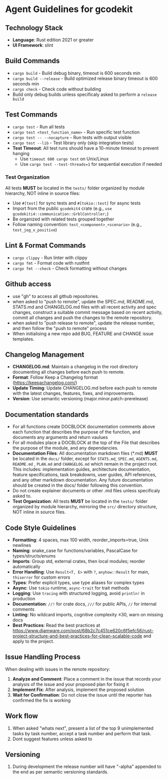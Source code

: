 # Agent Guidelines for gcodekit

## Technology Stack
- **Language**: Rust edition 2021 or greater
- **UI Framework**: slint

## Build Commands
- `cargo build` - Build debug binary, timeout is 600 seconds min
- `cargo build --release` - Build optimized release binary timeout is 600 seconds min
- `cargo check` - Check code without building
- Build only debug builds unless specificaly asked to perform a `release build`

## Test Commands
- `cargo test` - Run all tests
- `cargo test <test_function_name>` - Run specific test function
- `cargo test -- --nocapture` - Run tests with output visible
- `cargo test --lib` - Test library only (skip integration tests)
- **Test Timeout**: All test runs should have a 10-minute timeout to prevent hanging
  - Use `timeout 600 cargo test` on Unix/Linux
  - Use `cargo test --test-threads=1` for sequential execution if needed

### Test Organization
All tests **MUST** be located in the `tests/` folder organized by module hierarchy, NOT inline in source files:

- Use `#[test]` for sync tests and `#[tokio::test]` for async tests
- Import from the public `gcodekit4` crate (e.g., `use gcodekiti4::communication::GrblController;`)
- Be organized with related tests grouped together
- Follow naming convention: `test_<component>_<scenario>` (e.g., `test_jog_x_positive`)

## Lint & Format Commands
- `cargo clippy` - Run linter with clippy
- `cargo fmt` - Format code with rustfmt
- `cargo fmt --check` - Check formatting without changes

## Github access
- use "gh" to access all github repositories. 
- when asked to "push to remote", update the SPEC.md, README.md, STATS.md and CHANGELOG.md files with all recent activity and spec changes, construct a suitable commit message based on recent activity, commit all changes and push the changes to the remote repository.
- when asked to "push release to remote", update the release number, and then follow the "push to remote" process
- When initialising a new repo add BUG, FEATURE and CHANGE issue templates. 

## Changelog Management
- **CHANGELOG.md**: Maintain a changelog in the root directory documenting all changes before each push to remote.
- **Format**: Follow Keep a Changelog format (https://keepachangelog.com/)
- **Update Timing**: Update CHANGELOG.md before each push to remote with the latest changes, features, fixes, and improvements.
- **Version**: Use semantic versioning (major.minor.patch-prerelease) 

## Documentation standards 
-  For all functions create DOCBLOCK documentation comments above each function that describes the purpose of the function, and documents any arguments and return vaulues
-  For all modules place a DOCBLOCK at the top of the File that describes the purpose of the module, and any dependancies.
-  **Documentation Files**: All documentation markdown files (*.md) **MUST** be located in the `docs/` folder, except for `STATS.md`, `SPEC.md`, `AGENTS.md`, `README.md` , `PLAN.md` and `CHANGELOG.md` which remain in the project root. This includes: implementation guides, architecture documentation, feature specifications, task breakdowns, user guides, API references, and any other markdown documentation. Any future documentation should be created in the docs/ folder following this convention.
-  Do not create explainer documents or other .md files unless specificaly asked to.
-  **Test Organization**: All tests **MUST** be located in the `tests/` folder organized by module hierarchy, mirroring the `src/` directory structure, NOT inline in source files.


## Code Style Guidelines
- **Formatting**: 4 spaces, max 100 width, reorder_imports=true, Unix newlines
- **Naming**: snake_case for functions/variables, PascalCase for types/structs/enums
- **Imports**: Group std, external crates, then local modules; reorder automatically
- **Error Handling**: Use `Result<T, E>` with `?`, `anyhow::Result` for main, `thiserror` for custom errors
- **Types**: Prefer explicit types, use type aliases for complex types
- **Async**: Use `tokio` runtime, `async-trait` for trait methods
- **Logging**: Use `tracing` with structured logging, avoid `println!` in production
- **Documentation**: `//!` for crate docs, `///` for public APIs, `//` for internal comments
- **Linting**: No wildcard imports, cognitive complexity ≤30, warn on missing docs
- **Best Practices**: Read the best practices at https://www.djamware.com/post/68b2c7c451ce620c6f5efc56/rust-project-structure-and-best-practices-for-clean-scalable-code and apply to the project.

## Issue Handling Process
When dealing with issues in the remote repository:
1. **Analyze and Comment**: Place a comment in the issue that records your analysis of the issue and your proposed plan for fixing it
2. **Implement Fix**: After analysis, implement the proposed solution
3. **Wait for Confirmation**: Do not close the issue until the reporter has confirmed the fix is working 

## Work flow

1. When asked "whats next", present a list of the top 9 unimplemented tasks by task number, accept a task number and perform that task. 
2. Dont suggest features unless asked to 

## Versioning

1. During development the release number will have "-alpha" appended to the end as per semantic versioning standards. 

